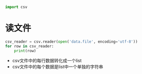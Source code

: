 ```python
import csv
```

# 读文件

```python
csv_reader = csv.reader(open('data.file', encoding='utf-8'))
for row in csv_reader:
    print(row)
```

* csv文件中的每行数据转化成一个list
* csv文件中的每个数据是list中一个单独的字符串

